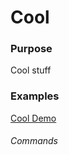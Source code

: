 # Cool

### Purpose
Cool stuff

### Examples
[Cool Demo](http://keleko34.github.io/KC/)

###### Commands
